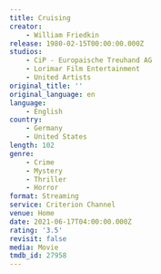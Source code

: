 ```yaml
---
title: Cruising
creator:
    - William Friedkin
release: 1980-02-15T00:00:00.000Z
studios:
    - CiP - Europaische Treuhand AG
    - Lorimar Film Entertainment
    - United Artists
original_title: ''
original_language: en
language:
    - English
country:
    - Germany
    - United States
length: 102
genre:
    - Crime
    - Mystery
    - Thriller
    - Horror
format: Streaming
service: Criterion Channel
venue: Home
date: 2021-06-17T04:00:00.000Z
rating: '3.5'
revisit: false
media: Movie
tmdb_id: 27958
---
```



